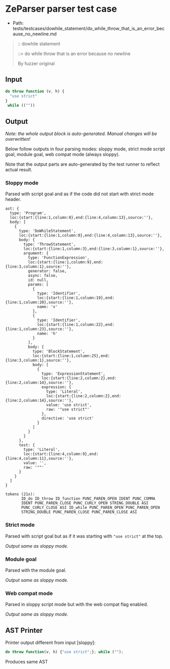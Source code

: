 # ZeParser parser test case

- Path: tests/testcases/dowhile_statement/do_while_throw_that_is_an_error_because_no_newline.md

> :: dowhile statement
>
> ::> do while throw that is an error because no newline
>
> By fuzzer original


## Input

`````js
do throw function (v, h) {
  "use strict"
}
 while ((""))
`````

## Output

_Note: the whole output block is auto-generated. Manual changes will be overwritten!_

Below follow outputs in four parsing modes: sloppy mode, strict mode script goal, module goal, web compat mode (always sloppy).

Note that the output parts are auto-generated by the test runner to reflect actual result.

### Sloppy mode

Parsed with script goal and as if the code did not start with strict mode header.

`````
ast: {
  type: 'Program',
  loc:{start:{line:1,column:0},end:{line:4,column:13},source:''},
  body: [
    {
      type: 'DoWhileStatement',
      loc:{start:{line:1,column:0},end:{line:4,column:13},source:''},
      body: {
        type: 'ThrowStatement',
        loc:{start:{line:1,column:3},end:{line:3,column:1},source:''},
        argument: {
          type: 'FunctionExpression',
          loc:{start:{line:1,column:9},end:{line:3,column:1},source:''},
          generator: false,
          async: false,
          id: null,
          params: [
            {
              type: 'Identifier',
              loc:{start:{line:1,column:19},end:{line:1,column:20},source:''},
              name: 'v'
            },
            {
              type: 'Identifier',
              loc:{start:{line:1,column:22},end:{line:1,column:23},source:''},
              name: 'h'
            }
          ],
          body: {
            type: 'BlockStatement',
            loc:{start:{line:1,column:25},end:{line:3,column:1},source:''},
            body: [
              {
                type: 'ExpressionStatement',
                loc:{start:{line:2,column:2},end:{line:2,column:14},source:''},
                expression: {
                  type: 'Literal',
                  loc:{start:{line:2,column:2},end:{line:2,column:14},source:''},
                  value: 'use strict',
                  raw: '"use strict"'
                },
                directive: 'use strict'
              }
            ]
          }
        }
      },
      test: {
        type: 'Literal',
        loc:{start:{line:4,column:9},end:{line:4,column:11},source:''},
        value: '',
        raw: '""'
      }
    }
  ]
}

tokens (21x):
       ID_do ID_throw ID_function PUNC_PAREN_OPEN IDENT PUNC_COMMA
       IDENT PUNC_PAREN_CLOSE PUNC_CURLY_OPEN STRING_DOUBLE ASI
       PUNC_CURLY_CLOSE ASI ID_while PUNC_PAREN_OPEN PUNC_PAREN_OPEN
       STRING_DOUBLE PUNC_PAREN_CLOSE PUNC_PAREN_CLOSE ASI
`````

### Strict mode

Parsed with script goal but as if it was starting with `"use strict"` at the top.

_Output same as sloppy mode._

### Module goal

Parsed with the module goal.

_Output same as sloppy mode._

### Web compat mode

Parsed in sloppy script mode but with the web compat flag enabled.

_Output same as sloppy mode._

## AST Printer

Printer output different from input [sloppy]:

````js
do throw function(v, h) {"use strict";}; while ("");
````

Produces same AST
